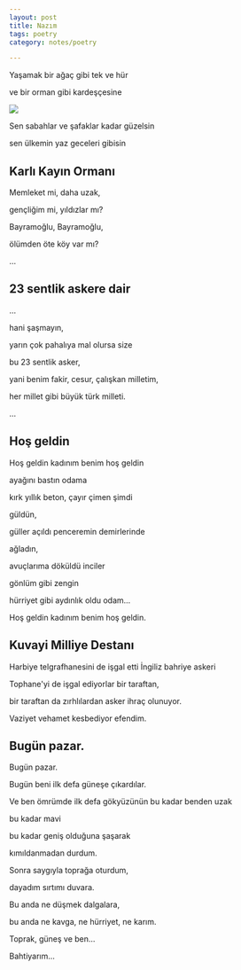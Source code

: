 ```yaml
---
layout: post
title: Nazım 
tags: poetry
category: notes/poetry

--- 
```




Yaşamak bir ağaç gibi tek ve hür

ve bir orman gibi kardeşçesine

![](https://i2.milimaj.com/i/milliyet/75/1200x675/5e1e9d6955427e12500ba598.jpg)


Sen sabahlar ve şafaklar kadar güzelsin

sen ülkemin yaz geceleri gibisin


## Karlı Kayın Ormanı

Memleket mi, daha uzak, 

gençliğim mi, yıldızlar mı? 

Bayramoğlu, Bayramoğlu, 

ölümden öte köy var mı?

...

## 23 sentlik askere dair

...

hani şaşmayın,

yarın çok pahalıya mal olursa size

bu 23 sentlik asker,

yani benim fakir, cesur, çalışkan milletim,

her millet gibi büyük türk milleti.

...

## Hoş geldin

Hoş geldin kadınım benim hoş geldin 

ayağını bastın odama 

kırk yıllık beton, çayır çimen şimdi

güldün, 

güller açıldı penceremin demirlerinde

ağladın, 

avuçlarıma döküldü inciler

gönlüm gibi zengin

hürriyet gibi aydınlık oldu odam...

Hoş geldin kadınım benim hoş geldin.


## Kuvayi Milliye Destanı

Harbiye telgrafhanesini de işgal etti İngiliz bahriye askeri 

Tophane'yi de işgal ediyorlar bir taraftan, 

bir taraftan da zırhlılardan asker ihraç olunuyor. 

Vaziyet vehamet kesbediyor efendim. 


## Bugün pazar. 


Bugün pazar. 

Bugün beni ilk defa güneşe çıkardılar. 

Ve ben ömrümde ilk defa gökyüzünün bu kadar benden uzak 

bu kadar mavi 

bu kadar geniş olduğuna şaşarak 

kımıldanmadan durdum. 

Sonra saygıyla toprağa oturdum, 

dayadım sırtımı duvara. 

Bu anda ne düşmek dalgalara, 

bu anda ne kavga, ne hürriyet, ne karım. 

Toprak, güneş ve ben... 

Bahtiyarım...


